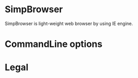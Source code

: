 # SimpBrowser

SimpBrowser is light-weight web browser by using IE engine.


# CommandLine options

# Legal

